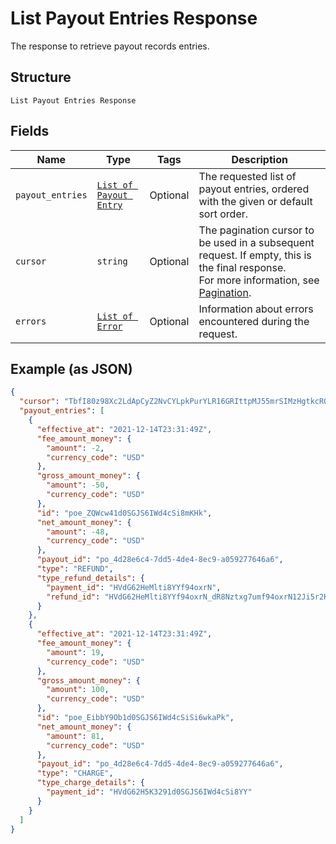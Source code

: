 
# List Payout Entries Response

The response to retrieve payout records entries.

## Structure

`List Payout Entries Response`

## Fields

| Name | Type | Tags | Description |
|  --- | --- | --- | --- |
| `payout_entries` | [`List of Payout Entry`](../../doc/models/payout-entry.md) | Optional | The requested list of payout entries, ordered with the given or default sort order. |
| `cursor` | `string` | Optional | The pagination cursor to be used in a subsequent request. If empty, this is the final response.<br>For more information, see [Pagination](https://developer.squareup.com/docs/build-basics/common-api-patterns/pagination). |
| `errors` | [`List of Error`](../../doc/models/error.md) | Optional | Information about errors encountered during the request. |

## Example (as JSON)

```json
{
  "cursor": "TbfI80z98Xc2LdApCyZ2NvCYLpkPurYLR16GRIttpMJ55mrSIMzHgtkcRQdT0mOnTtfHO",
  "payout_entries": [
    {
      "effective_at": "2021-12-14T23:31:49Z",
      "fee_amount_money": {
        "amount": -2,
        "currency_code": "USD"
      },
      "gross_amount_money": {
        "amount": -50,
        "currency_code": "USD"
      },
      "id": "poe_ZQWcw41d0SGJS6IWd4cSi8mKHk",
      "net_amount_money": {
        "amount": -48,
        "currency_code": "USD"
      },
      "payout_id": "po_4d28e6c4-7dd5-4de4-8ec9-a059277646a6",
      "type": "REFUND",
      "type_refund_details": {
        "payment_id": "HVdG62HeMlti8YYf94oxrN",
        "refund_id": "HVdG62HeMlti8YYf94oxrN_dR8Nztxg7umf94oxrN12Ji5r2KW14FAY"
      }
    },
    {
      "effective_at": "2021-12-14T23:31:49Z",
      "fee_amount_money": {
        "amount": 19,
        "currency_code": "USD"
      },
      "gross_amount_money": {
        "amount": 100,
        "currency_code": "USD"
      },
      "id": "poe_EibbY9Ob1d0SGJS6IWd4cSiSi6wkaPk",
      "net_amount_money": {
        "amount": 81,
        "currency_code": "USD"
      },
      "payout_id": "po_4d28e6c4-7dd5-4de4-8ec9-a059277646a6",
      "type": "CHARGE",
      "type_charge_details": {
        "payment_id": "HVdG62H5K3291d0SGJS6IWd4cSi8YY"
      }
    }
  ]
}
```

